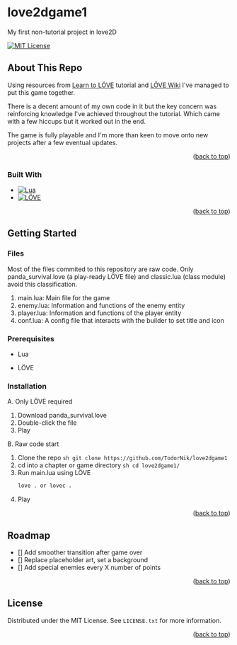 # love2dgame1
My first non-tutorial project in love2D
<!-- Improved compatibility of back to top link: See: https://github.com/othneildrew/Best-README-Template/pull/73 -->

<a name="readme-top"></a>

<!-- PROJECT SHIELDS -->
<!--
*** I'm using markdown "reference style" links for readability.
*** Reference links are enclosed in brackets [ ] instead of parentheses ( ).
*** See the bottom of this document for the declaration of the reference variables
*** for contributors-url, forks-url, etc. This is an optional, concise syntax you may use.
*** https://www.markdownguide.org/basic-syntax/#reference-style-links
-->

[![MIT License][license-shield]][license-url]

<!-- ABOUT THE PROJECT -->

## About This Repo

Using resources from [Learn to LÖVE](https://www.sheepolution.com/learn/book/contents) tutorial and [LÖVE Wiki](https://love2d.org/wiki/Main_Page) I've managed to put this game together.

There is a decent amount of my own code in it but the key concern was reinforcing knowledge I've achieved throughout the tutorial. Which came with a few hiccups but it worked out in the end.

The game is fully playable and I'm more than keen to move onto new projects after a few eventual updates.

<p align="right">(<a href="#readme-top">back to top</a>)</p>

### Built With

- [![Lua][Lua-shield]][Lua-url]
- [![LÖVE][LOVE-shield]][LOVE-url]

<p align="right">(<a href="#readme-top">back to top</a>)</p>

<!-- GETTING STARTED -->

## Getting Started

### Files

Most of the files commited to this repository are raw code. Only panda_survival.love (a play-ready LÖVE file) and classic.lua (class module) avoid this classification.

1. main.lua: Main file for the game
2. enemy.lua: Information and functions of the enemy entity
3. player.lua: Information and functions of the player entity
4. conf.lua: A config file that interacts with the builder to set title and icon
### Prerequisites

- Lua

- LÖVE

### Installation

A. Only LÖVE required 
  1. Download panda_survival.love
  2. Double-click the file
  3. Play

B. Raw code start
  1. Clone the repo
    ```sh
    git clone https://github.com/TodorNik/love2dgame1
    ```
  2. cd into a chapter or game directory
    ```sh
    cd love2dgame1/
    ```
  3. Run main.lua using LÖVE
     ```sh
     love . or lovec .
     ```
  4. Play

<p align="right">(<a href="#readme-top">back to top</a>)</p>

<!-- ROADMAP -->

## Roadmap

- [] Add smoother transition after game over
- [] Replace placeholder art, set a background
- [] Add special enemies every X number of points

<p align="right">(<a href="#readme-top">back to top</a>)</p>

<!-- LICENSE -->

## License

Distributed under the MIT License. See `LICENSE.txt` for more information.

<p align="right">(<a href="#readme-top">back to top</a>)</p>

<!-- MARKDOWN LINKS & IMAGES -->
<!-- https://www.markdownguide.org/basic-syntax/#reference-style-links -->

[license-shield]: https://img.shields.io/github/license/othneildrew/Best-README-Template.svg?style=for-the-badge
[license-url]: https://github.com/wem1c/Learn-To-LOVE/blob/master/LICENSE
[Lua-shield]: https://img.shields.io/badge/Lua-5B1B1B?style=for-the-badge&logo=lua&logoColor=white
[Lua-url]: https://www.lua.org/
[LOVE-shield]: https://img.shields.io/badge/LÖVE-5B1B1B?style=for-the-badge&logo=love&logoColor
[LOVE-url]: https://www.love.com/
